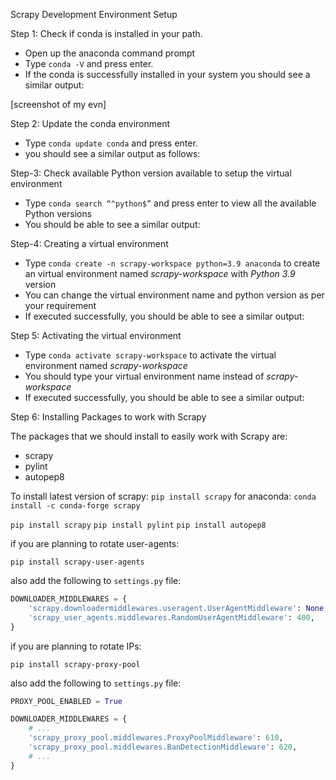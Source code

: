 Scrapy Development Environment Setup

Step 1: Check if conda is installed in your path.

- Open up the anaconda command prompt
- Type `conda -V` and press enter.
- If the conda is successfully installed in your system you should see a similar output:

[screenshot of my evn]

Step 2: Update the conda environment

- Type `conda update conda` and press enter.
- you should see a similar output as follows:

Step-3: Check available Python version available to setup the virtual environment

- Type `conda search “^python$”` and press enter to view all the available Python versions
- You should be able to see a similar output:

Step-4: Creating a virtual environment

- Type `conda create -n scrapy-workspace python=3.9 anaconda` to create an virtual environment named _scrapy-workspace_ with _Python 3.9_ version
- You can change the virtual environment name and python version as per your requirement
- If executed successfully, you should be able to see a similar output:

Step 5: Activating the virtual environment

- Type `conda activate scrapy-workspace` to activate the virtual environment named _scrapy-workspace_
- You should type your virtual environment name instead of _scrapy-workspace_
- If executed successfully, you should be able to see a similar output:

Step 6: Installing Packages to work with Scrapy

The packages that we should install to easily work with Scrapy are:

- scrapy
- pylint
- autopep8

To install latest version of scrapy: `pip install scrapy`
for anaconda: `conda install -c conda-forge scrapy`

`pip install scrapy`
`pip install pylint`
`pip install autopep8`

if you are planning to rotate user-agents:

`pip install scrapy-user-agents`

also add the following to `settings.py` file:

```python
DOWNLOADER_MIDDLEWARES = {
    'scrapy.downloadermiddlewares.useragent.UserAgentMiddleware': None,
    'scrapy_user_agents.middlewares.RandomUserAgentMiddleware': 400,
}
```

if you are planning to rotate IPs:

`pip install scrapy-proxy-pool`

also add the following to `settings.py` file:

```python
PROXY_POOL_ENABLED = True

DOWNLOADER_MIDDLEWARES = {
    # ...
    'scrapy_proxy_pool.middlewares.ProxyPoolMiddleware': 610,
    'scrapy_proxy_pool.middlewares.BanDetectionMiddleware': 620,
    # ...
}
```
